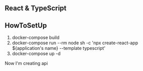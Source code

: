 ## React & TypeScript

## HowToSetUp

1. docker-compose build
2. docker-compose run --rm node sh -c 'npx create-react-app ${application's name} --template typescript'
3. docker-compose up -d

Now I'm creating api
